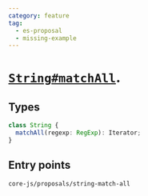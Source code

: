 ```yaml
---
category: feature
tag:
  - es-proposal
  - missing-example
---
```


# [`String#matchAll`](https://github.com/tc39/proposal-string-matchall).

## Types

```ts
class String {
  matchAll(regexp: RegExp): Iterator;
}
```

## Entry points

```
core-js/proposals/string-match-all
```
